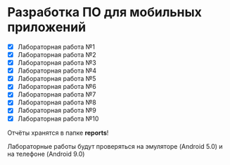 # Разработка ПО для мобильных приложений

- [x] Лабораторная работа №1
- [x] Лабораторная работа №2
- [x] Лабораторная работа №3
- [x] Лабораторная работа №4
- [x] Лабораторная работа №5
- [x] Лабораторная работа №6
- [x] Лабораторная работа №7
- [x] Лабораторная работа №8
- [x] Лабораторная работа №9
- [x] Лабораторная работа №10

Отчёты хранятся в папке **reports**!

Лабораторные работы будут проверяться на эмуляторе (Android 5.0) и на телефоне (Android 9.0)
